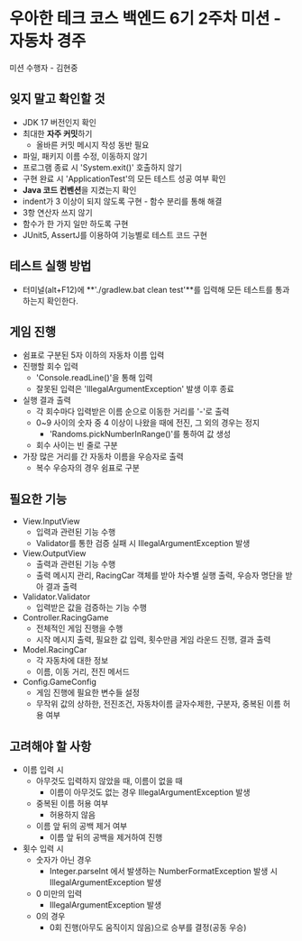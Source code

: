 # 우아한 테크 코스 백엔드 6기 2주차 미션 - 자동차 경주

미션 수행자 - 김현중

## 잊지 말고 확인할 것

- JDK 17 버전인지 확인
- 최대한 **자주 커밋**하기
    - 올바른 커밋 메시지 작성 동반 필요
- 파일, 패키지 이름 수정, 이동하지 않기
- 프로그램 종료 시 'System.exit()' 호출하지 않기
- 구현 완료 시 'ApplicationTest'의 모든 테스트 성공 여부 확인
- **Java 코드 컨벤션**을 지켰는지 확인
- indent가 3 이상이 되지 않도록 구현 - 함수 분리를 통해 해결
- 3항 연산자 쓰지 않기
- 함수가 한 가지 일만 하도록 구현
- JUnit5, AssertJ를 이용하여 기능별로 테스트 코드 구현

## 테스트 실행 방법

- 터미널(alt+F12)에 **'./gradlew.bat clean test'**를 입력해 모든 테스트를 통과하는지 확인한다.

## 게임 진행

- 쉼표로 구분된 5자 이하의 자동차 이름 입력
- 진행할 회수 입력
  - 'Console.readLine()'을 통해 입력
  - 잘못된 입력은 'IllegalArgumentException' 발생 이후 종료
- 실행 결과 출력
  - 각 회수마다 입력받은 이름 순으로 이동한 거리를 '-'로 출력
  - 0~9 사이의 숫자 중 4 이상이 나왔을 때에 전진, 그 외의 경우는 정지
    - 'Randoms.pickNumberInRange()'를 통하여 값 생성
  - 회수 사이는 빈 줄로 구분
- 가장 많은 거리를 간 자동차 이름을 우승자로 출력
  - 복수 우승자의 경우 쉼표로 구분

## 필요한 기능

- View.InputView
  - 입력과 관련된 기능 수행
  - Validator를 통한 검증 실패 시 IllegalArgumentException 발생
- View.OutputView
  - 출력과 관련된 기능 수행
  - 출력 메시지 관리, RacingCar 객체를 받아 차수별 실행 출력, 우승자 명단을 받아 결과 출력
- Validator.Validator
  - 입력받은 값을 검증하는 기능 수행
- Controller.RacingGame
  - 전체적인 게임 진행을 수행
  - 시작 메시지 출력, 필요한 값 입력, 횟수만큼 게임 라운드 진행, 결과 출력
- Model.RacingCar
  - 각 자동차에 대한 정보
  - 이름, 이동 거리, 전진 메서드
- Config.GameConfig
  - 게임 진행에 필요한 변수들 설정
  - 무작위 값의 상하한, 전진조건, 자동차이름 글자수제한, 구분자, 중복된 이름 허용 여부

## 고려해야 할 사항

- 이름 입력 시
  - 아무것도 입력하지 않았을 때, 이름이 없을 때
    - 이름이 아무것도 없는 경우 IllegalArgumentException 발생
  - 중복된 이름 허용 여부
    - 허용하지 않음
  - 이름 앞 뒤의 공백 제거 여부
    - 이름 앞 뒤의 공백을 제거하여 진행
- 횟수 입력 시
  - 숫자가 아닌 경우
    - Integer.parseInt 에서 발생하는 NumberFormatException 발생 시 IllegalArgumentException 발생
  - 0 미만의 입력
    - IllegalArgumentException 발생
  - 0의 경우
    - 0회 진행(아무도 움직이지 않음)으로 승부를 결정(공동 우승)